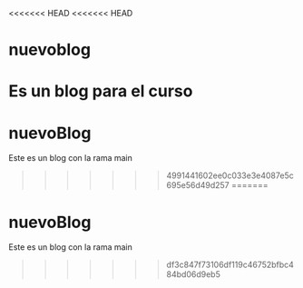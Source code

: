 <<<<<<< HEAD
<<<<<<< HEAD
# nuevoblog
Es un blog para el curso
=======
# nuevoBlog
Este es un blog con la rama main
>>>>>>> 4991441602ee0c033e3e4087e5c695e56d49d257
=======
# nuevoBlog
Este es un blog con la rama main
>>>>>>> df3c847f73106df119c46752bfbc484bd06d9eb5
